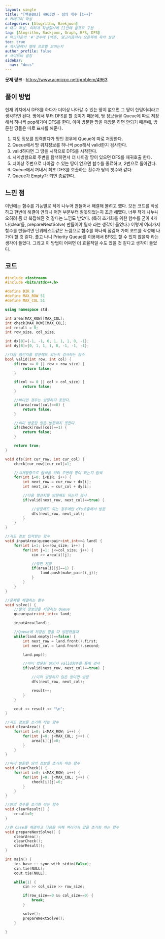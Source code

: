 ```yaml
---
layout: single
title: "[백준BOJ] 4963번 - 섬의 개수 [C++]"
# 카테고리 작성
categories: [Alogrithm, Baekjoon]
# 태그 작성, 여려개 작성할시에 []안에 쉼표로 구분
tag: [Alogrithm, Backjoon, Graph, BFS, DFS]
# 마크다운의 '#'갯수에 [백준, 알고리즘따라 오른쪽에 목차 설정
toc: true
# 게시글에서 옆에 프로필 보이는지
author_profile: false
# 사이드바 설정
sidebar:
  nav: "docs"
---
```


**문제 링크** : <https://www.acmicpc.net/problem/4963>

## 풀이 방법

현재 위치에서 DFS를 하다가 더이상 나아갈 수 있는 땅이 없으면 그 땅이 한덩어리라고 생각하면 된다.
땅에서 부터 DFS를 할 것이기 때문에, 땅 정보들을 Queue에 따로 저장해서 하나씩 pop해가며 DFS를 한다.
이미 방문한 땅을 재방문 하면 안되기 때문에, 방문한 땅들은 따로 표시를 해준다.

1. 지도 정보를 입력받다가 땅인 경우에 Queue에 따로 저장한다.
2. Queue에서 땅 위치정보를 하나씩 pop해서 valid한지 검사한다.
3. valid하다면 그 땅을 시작으로 DFS를 시작한다.
4. 시계방향으로 주변을 탐색하면서 더 나아갈 땅이 있으면 DFS를 재귀호출 한다.
5. 더이상 주변으로 나아갈 수 있는 땅이 없으면 함수를 종료하고, 2번으로 돌아간다.
6. Queue에서 꺼내서 최초 DFS를 호출하는 횟수가 땅의 갯수와 같다.
7. Queue가 Empty가 되면 종료한다.

## 느낀 점

이번에는 함수를 기능별로 작게 나누어 만들어서 해결해 볼려고 했다.
모든 코드를 작성하고 한번에 해결이 안되니 어떤 부분부터 잘못되었는지 조금 해맸다.
너무 작게 나누니 오히려 좀 더 복잡해진 것 같다는 느낌도 받았다.
(특히 초기화를 위한 함수를 굳이 4개나(clear들, prepareNextSolve) 만들어야 될까 라는 생각이 들었다.)
이렇게 여러가지 함수를 만들려면 단위테스트같은 느낌으로 함수를 하나씩 점검해 가며 코드를 작성해 나가야 할 것 같다.
풀고 나니 Priority Queue를 이용해서 BFS도 할 수 있지 않을까 라는 생각이 들었다.
그리고 이 방법이 어쩌면 더 효율적일 수도 있을 것 같다고 생각이 들었다.

## 코드

```c++
#include <iostream>
#include <bits/stdc++.h>

#define DIR 8
#define MAX_ROW 51
#define MAX_COL 51

using namespace std;

int area[MAX_ROW][MAX_COL];
int check[MAX_ROW][MAX_COL];
int result = 0;
int row_size, col_size;

int dx[8]={-1, -1, 0, 1, 1, 1, 0, -1};
int dy[8]={0, 1, 1, 1, 0, -1, -1, -1};

//다음 행선지를 방문해도 되는지 검사하는 함수
bool valid(int row, int col) {
	if(row <= 0 || row > row_size) {
		return false;
	}

	if(col <= 0 || col > col_size) {
		return false;
	}

	//바다인 경우는 방문하지 못한다.
	if(area[row][col]==0) {
		return false;
	}

	//이미 방문한 땅은 방문하지 못한다.
	if(check[row][col]==1) {
		return false;
	}

	return true;
}

void dfs(int cur_row, int cur_col) {
	check[cur_row][cur_col]=1;

	//시계방향으로 탐색을 하며 주변에 땅이 있는지 탐색
	for(int i=0; i<DIR; i++) {
		int next_row = cur_row + dx[i];
		int next_col = cur_col + dy[i];

		//다음 행선지를 방문해도 되는지 검사
		if(valid(next_row, next_col)==true) {

			//방문해도 되는 경우에만 dfs호출해서 방문
			dfs(next_row, next_col);
		}
	}
}

//지도 정보 입력받는 함수
void inputArea(queue<pair<int,int>>& land) {
	for(int i=1; i<=row_size; i++) {
		for(int j=1; j<=col_size; j++) {
			cin >> area[i][j];

			//땅만 저장
			if(area[i][j]==1) {
				land.push(make_pair(i,j));
			}
		}
	}
}

//문제를 해결하는 함수
void solve() {
	//땅의 정보만을 저장하는 Queue
	queue<pair<int,int>> land;

	inputArea(land);

	//Queue에 저장된 땅을 다 방문했을때
	while(land.empty()==false) {
		int next_row = land.front().first;
		int next_col = land.front().second;

		land.pop();

		//이미 방문한 땅인지 valid함수를 통해 검사
		if(valid(next_row, next_col)==true) {

			//이미 방문하지 않은 땅이면 방문
			dfs(next_row, next_col);

			result++;
		}
	}

	cout << result << "\n";
}

//지도 정보를 초기화 하는 함수
void clearArea() {
	for(int i=0; i<MAX_ROW; i++) {
		for(int j=0; j<MAX_COL; j++) {
			area[i][j]=0;
		}
	}
}

//이미 방문한 땅의 정보를 초기화 하는 함수
void clearCheck() {
	for(int i=0; i<MAX_ROW; i++) {
		for(int j=0; j<MAX_COL; j++) {
			check[i][j]=0;
		}
	}
}

//땅의 갯수를 초기화 하는 함수
void clearResult() {
	result=0;
}

//한 Case를 해결하고 다음을 위해 여러가지 값을 초기화 하는 함수
void prepareNextSolve() {
	clearArea();
	clearCheck();
	clearResult();
}

int main() {
	ios_base :: sync_with_stdio(false);
	cin.tie(NULL);
	cout.tie(NULL);

	while(1) {
		cin >> col_size >> row_size;

		if(row_size==0 && col_size==0) {
			break;
		}

		solve();
		prepareNextSolve();
	}

}
```
